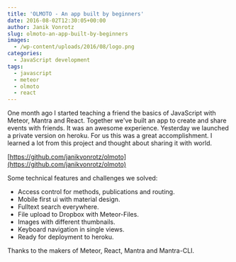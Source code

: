 ```yaml
---
title: 'OLMOTO - An app built by beginners'
date: 2016-08-02T12:30:05+00:00
author: Janik Vonrotz
slug: olmoto-an-app-built-by-beginners
images:
  - /wp-content/uploads/2016/08/logo.png
categories:
  - JavaScript development
tags:
  - javascript
  - meteor
  - olmoto
  - react
---
```

One month ago I started teaching a friend the basics of JavaScript with Meteor, Mantra and React.
Together we've built an app to create and share events with friends. It was an awesome experience. Yesterday we launched a private version on heroku. For us this was a great accomplishment. I learned a lot from this project and thought about sharing it with world.

[https://github.com/janikvonrotz/olmoto](https://github.com/janikvonrotz/olmoto)

Some technical features and challenges we solved:

* Access control for methods, publications and routing.
* Mobile first ui with material design.
* Fulltext search everywhere.
* File upload to Dropbox with Meteor-Files.
* Images with different thumbnails.
* Keyboard navigation in single views.
* Ready for deployment to heroku.

Thanks to the makers of Meteor, React, Mantra and Mantra-CLI.